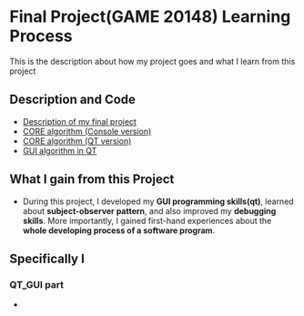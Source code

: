 # Final Project(GAME 20148) Learning Process

This is the description about how my project goes and what I learn from this project  

##  Description and Code 
*   [Description of my final project][description] 
*   [CORE algorithm (Console version)][console] 
*   [CORE algorithm (QT version)][core] 
*   [GUI algorithm in QT][gui] 

[description]: Description/
[console]: Final_project/
[core]: Core/
[gui]: GUI/

##  What I gain from this Project 

* During this project, I developed my **GUI programming skills(qt)**, learned about **subject-observer pattern**, and also improved my **debugging skills**. More importantly, I gained first-hand experiences about the **whole developing process of a software program**.

## Specifically I 
### QT_GUI part 
* 
